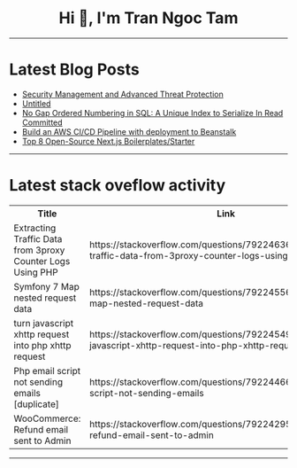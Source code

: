 <h1 align="center">Hi 👋, I'm Tran Ngoc Tam</h1>

---

# Latest Blog Posts 
<!-- BLOG-POST-LIST:START -->
- [Security Management and Advanced Threat Protection](https://dev.to/salman_khan_c31307505285e/security-management-and-advanced-threat-protection-3ed6)
- [Untitled](https://dev.to/wilhio/untitled-3ip5)
- [No Gap Ordered Numbering in SQL: A Unique Index to Serialize In Read Committed](https://dev.to/yugabyte/no-gap-ordered-numbering-in-sql-a-unique-index-to-serialize-in-read-committed-mcf)
- [Build an AWS CI/CD Pipeline with deployment to Beanstalk](https://dev.to/ndzenyuy/build-an-aws-cicd-pipeline-with-deployment-to-beanstalk-n4n)
- [Top 8 Open-Source Next.js Boilerplates/Starter](https://dev.to/bytefer/top-8-open-source-nextjs-boilerplatesstarter-b8e)
<!-- BLOG-POST-LIST:END -->

---

# Latest stack oveflow activity
<table>
  <tr><th>Title</th><th>Link</th></tr>
  <!-- STACKOVERFLOW:START --><tr><td>Extracting Traffic Data from 3proxy Counter Logs Using PHP</td><td>https://stackoverflow.com/questions/79224636/extracting-traffic-data-from-3proxy-counter-logs-using-php</td></tr><tr><td>Symfony 7 Map nested request data</td><td>https://stackoverflow.com/questions/79224556/symfony-7-map-nested-request-data</td></tr><tr><td>turn javascript xhttp request into php xhttp request</td><td>https://stackoverflow.com/questions/79224549/turn-javascript-xhttp-request-into-php-xhttp-request</td></tr><tr><td>Php email script not sending emails [duplicate]</td><td>https://stackoverflow.com/questions/79224466/php-email-script-not-sending-emails</td></tr><tr><td>WooCommerce: Refund email sent to Admin</td><td>https://stackoverflow.com/questions/79224295/woocommerce-refund-email-sent-to-admin</td></tr><!-- STACKOVERFLOW:END -->
</table>

---


